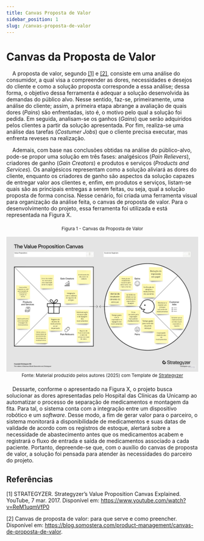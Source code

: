 ```yaml
---
title: Canvas Proposta de Valor
sidebar_position: 1
slug: /canvas-proposta-de-valor
---
```


# Canvas da Proposta de Valor

&nbsp;&nbsp;&nbsp;&nbsp;A proposta de valor, segundo [[1]](#referências) e [[2]](#referências), consiste em uma análise do consumidor, a qual visa a compreender as dores, necessidades e desejos do cliente e como a solução proposta corresponde a essa análise; dessa forma, o objetivo dessa ferramenta é adequar a solução desenvolvida às demandas do público alvo. Nesse sentido, faz-se, primeiramente, uma análise do cliente; assim, a primeira etapa abrange a avaliação de quais dores (*Pains*) são enfrentadas, isto é, o motivo pelo qual a solução foi pedida. Em seguida, analisam-se os ganhos (*Gains*) que serão adquiridos pelos clientes a partir da solução apresentada. Por fim, realiza-se uma análise das tarefas (*Costumer Jobs*) que o cliente precisa executar, mas enfrenta reveses na realização. 

&nbsp;&nbsp;&nbsp;&nbsp;Ademais, com base nas conclusões obtidas na análise do público-alvo, pode-se propor uma solução em três fases: analgésicos (*Pain Relievers*), criadores de ganho (*Gain Creators*) e produtos e serviços (*Products and Services*). Os analgésicos representam como a solução aliviará as dores do cliente, enquanto os criadores de ganho são aspectos da solução capazes de entregar valor aos clientes e, enfim, em produtos e serviços, listam-se quais são as principais entregas a serem feitas, ou seja, qual a solução proposta de forma concisa. Nesse cenário, foi criada uma ferramenta visual para organização da análise feita, o canvas de proposta de valor. Para o desenvolvimento do projeto, essa ferramenta foi utilizada e está representada na Figura X.

<div align="center">
<sub>Figura 1 - Canvas da Proposta de Valor</sub>

![Canvas da Proposta de Valor](<../../../static/img/canvas-proposta-valor.png>)
<sup>Fonte: Material produzido pelos autores (2025) com Template de [Strategyzer](https://www.google.com/url?sa=i&url=https%3A%2F%2Fwww.strategyzer.com%2Flibrary%2Fthe-value-proposition-canvas&psig=AOvVaw1mu8QB2T4G5ERnVzEeuh9Y&ust=1738958698227000&source=images&cd=vfe&opi=89978449&ved=0CBQQjRxqFwoTCIDyvo3sr4sDFQAAAAAdAAAAABAE)</sup>
</div>

&nbsp;&nbsp;&nbsp;&nbsp;Dessarte, conforme o apresentado na Figura X, o projeto busca solucionar as dores apresentadas pelo Hospital das Clínicas da Unicamp ao automatizar o processo de separação de medicamentos e montagem da fita. Para tal, o sistema conta com a integração entre um dispositivo robótico e um *software*. Desse modo, a fim de gerar valor para o parceiro, o sistema monitorará a disponibilidade de medicamentos e suas datas de validade de acordo com os registros de estoque, alertará sobre a necessidade de abastecimento antes que os medicamentos acabem e registrará o fluxo de entrada e saída de medicamentos associado a cada paciente. Portanto, depreende-se que, com o auxílio do canvas de proposta de valor, a solução foi pensada para atender às necessidades do parceiro do projeto.


## Referências

[1] STRATEGYZER. Strategyzer’s Value Proposition Canvas Explained. YouTube, 7 mar. 2017. Disponível em: https://www.youtube.com/watch?v=ReM1uqmVfP0

‌[2] Canvas de proposta de valor: para que serve e como preencher. Disponível em: https://blog.somostera.com/product-management/canvas-de-proposta-de-valor.
